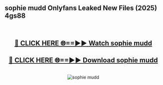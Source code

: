 <h2>sophie mudd Onlyfans Leaked New Files (2025) 4gs88</h2>
<br>
<div align="center">
<h2><a href="https://mediafiles.top/sophie_mudd&ref=git" rel="nofollow">🔴 CLICK HERE 🌐==►► Watch sophie mudd</a></h2>
<h2><a href="https://mediafiles.top/sophie_mudd&ref=git" rel="nofollow">🔴 CLICK HERE 🌐==►► Download sophie mudd</a></h2>
<br>
<a href="https://mediafiles.top/sophie_mudd&ref=git" rel="nofollow" data-target="animated-image.originalLink"><img src="https://i.ibb.co.com/xMMVF88/686577567.gif" alt="sophie mudd" style="max-width: 100%; display: inline-block;" data-target="animated-image.originalImage"></a>
</div>
<br>
<br>
